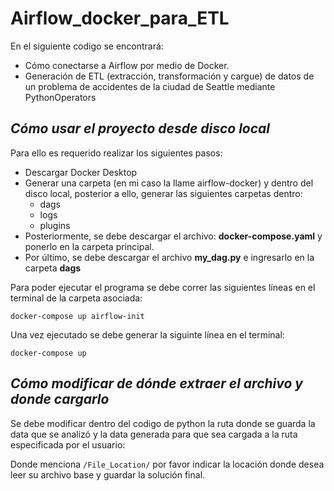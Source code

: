 # Airflow_docker_para_ETL

En el siguiente codigo se encontrará:
- Cómo conectarse a Airflow por medio de Docker.
- Generación de ETL (extracción, transformación y cargue) de datos de un problema de accidentes de la ciudad de Seattle mediante PythonOperators

## *Cómo usar el proyecto desde disco local*

Para ello es requerido realizar los siguientes pasos:
- Descargar Docker Desktop
- Generar una carpeta (en mi caso la llame airflow-docker) y dentro del disco local, posterior a ello, generar las siguientes carpetas dentro:
  - dags
  - logs
  - plugins
- Posteriormente, se debe descargar el archivo: **docker-compose.yaml** y ponerlo en la carpeta principal.
- Por último, se debe descargar el archivo **my_dag.py** e ingresarlo en la carpeta **dags**

Para poder ejecutar el programa se debe correr las siguientes líneas en el terminal de la carpeta asociada:

```docker-compose up airflow-init```

Una vez ejecutado se debe generar la siguinte línea en el terminal:

```docker-compose up```

## *Cómo modificar de dónde extraer el archivo y donde cargarlo*

Se debe modificar dentro del codigo de python la ruta donde se guarda la data que se analizó y la data generada para que sea cargada a la ruta especificada por el usuario:

Donde menciona ```/File_Location/``` por favor indicar la locación donde desea leer su archivo base y guardar la solución final.
